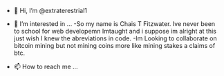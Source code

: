- 👋 Hi, I’m @extraterestrial1
- 👀 I’m interested in ...
-So my name is Chais T Fitzwater.  Ive never been to school for web developemn  Imtaught and i suppose im alright at this just wish I knew the abreviations in code.
-Im Looking to collaborate on bitcoin mining but not mining coins more like mining stakes a claims of btc.

- 📫 How to reach me ...

<!---
extraterestrial1/extraterestrial1 is a ✨ special ✨ repository because its `README.md` (this file) appears on your GitHub profile.
You can click the Preview link to take a look at your changes.
--->
